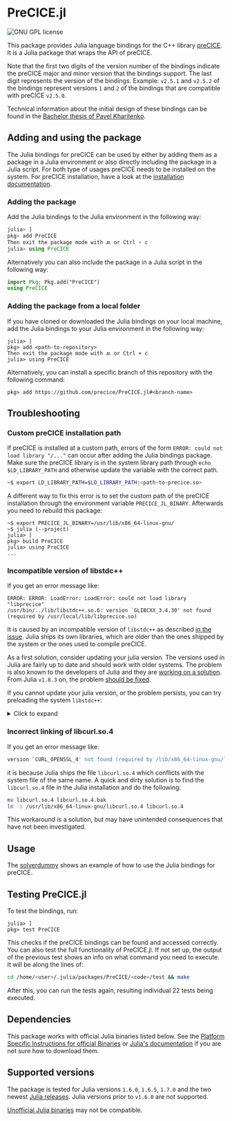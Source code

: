 # PreCICE.jl

<a style="text-decoration: none" href="https://github.com/precice/julia-bindings/blob/main/LICENSE" target="_blank">
    <img src="https://img.shields.io/github/license/precice/julia-bindings.svg" alt="GNU GPL license">
</a>

This package provides Julia language bindings for the C++ library [preCICE](https://github.com/precice/precice). It is a Julia package that wraps the API of preCICE.

Note that the first two digits of the version number of the bindings indicate the preCICE major and minor version that the bindings support. The last digit represents the version of the bindings. Example: `v2.5.1` and `v2.5.2` of the bindings represent versions `1` and `2` of the bindings that are compatible with preCICE `v2.5.0`.

Technical information about the initial design of these bindings can be found in the [Bachelor thesis of Pavel Kharitenko](http://dx.doi.org/10.18419/opus-11836).

## Adding and using the package

The Julia bindings for preCICE can be used by either by adding them as a package in a Julia environment or also directly including the package in a Julia script. For both type of usages preCICE needs to be installed on the system. For preCICE installation, have a look at the [installation documentation](https://precice.org/installation-overview.html).

### Adding the package

Add the Julia bindings to the Julia environment in the following way:

```julia
julia> ]
pkg> add PreCICE 
Then exit the package mode with 🔙 or Ctrl + c
julia> using PreCICE
```

Alternatively you can also include the package in a Julia script in the following way:

```julia
import Pkg; Pkg.add("PreCICE")
using PreCICE
```

### Adding the package from a local folder

If you have cloned or downloaded the Julia bindings on your local machine, add the Julia bindings to your Julia environment in the following way:

```julia-repl
julia> ]
pkg> add <path-to-repository>
Then exit the package mode with 🔙 or Ctrl + c
julia> using PreCICE
```

Alternatively, you can install a specific branch of this repository with the following command:

```julia-repl
pkg> add https://github.com/precice/PreCICE.jl#<branch-name>
```

## Troubleshooting

### Custom preCICE installation path

If preCICE is installed at a custom path, errors of the form ```ERROR: could not load library "/..."``` can occur after adding the Julia bindings package. Make sure the preCICE library is in the system library path through `echo $LD_LIBRARY_PATH` and otherwise update the variable with the correct path.

```bash
~$ export LD_LIBRARY_PATH=$LD_LIBRARY_PATH:<path-to-precice.so>
```

A different way to fix this error is to set the custom path of the preCICE installation through the environment variable `PRECICE_JL_BINARY`. Afterwards you need to rebuild this package:

```julia-repl
~$ export PRECICE_JL_BINARY=/usr/lib/x86_64-linux-gnu/
~$ julia (--project)
julia> ]
pkg> build PreCICE
julia> using PreCICE
...
```

### Incompatible version of libstdc++

If you get an error message like:

```julia-repl
ERROR: ERROR: LoadError: LoadError: could not load library "libprecice"
/usr/bin/../lib/libstdc++.so.6: version `GLIBCXX_3.4.30' not found (required by /usr/local/lib/libprecice.so)
```

It is caused by an incompatible version of `libstdc++` as described [in the issue](https://github.com/precice/PreCICE.jl/issues/44#issuecomment-1259655654). Julia ships its own libraries, which are older than the ones shipped by the system or the ones used to compile preCICE.

As a first solution, consider updating your julia version. The versions used in Julia are fairly up to date and should work with older systems. The problem is also known to the developers of Julia and they are [working on a solution](https://github.com/JuliaGL/GLFW.jl/issues/198). From Julia `v1.8.3` on, the problem [should be fixed](https://github.com/JuliaLang/julia/pull/46976).

If you cannot update your julia version, or the problem persists, you can try preloading the system `libstdc++`:

<details>
<summary>Click to expand</summary>

Preload the system `libstdc++` with

```bash
LD_PRELOAD=/usr/lib/x86_64-linux-gnu/libstdc++.so.6 julia
```

You may have to [compile preCICE from source](https://precice.org/installation-source-preparation.html) for this to work.

On newer systems, preloading only the system `libstdc++` may not be sufficient. Errors of the form

```julia-repl
ERROR: ERROR: LoadError: LoadError: could not load library "libprecice"
/path/to/julia-1.8.1/bin/../lib/julia/libcurl.so: version `CURL_OPENSSL_4' not found (required by /lib/x86_64-linux-gnu/libhdf5_openmpi.so.103)could not load library "libprecice"
/path/to/julia-1.8.1/bin/../lib/julia/libcurl.so: version `CURL_OPENSSL_4' not found (required by /lib/x86_64-linux-gnu/libhdf5_openmpi.so.103)
```

can be resolved by preloading the system `libcurl`:

```bash
LD_PRELOAD="/usr/lib/x86_64-linux-gnu/libstdc++.so.6:/usr/lib/x86_64-linux-gnu/libcurl.so.4" julia
```

Again, you may have to [compile preCICE from source](https://precice.org/installation-source-preparation.html).

Adding the following lines to your `~/.bashrc` will help to avoid this error in the future:

```bash
alias julia='LD_PRELOAD="/usr/lib/x86_64-linux-gnu/libstdc++.so.6:/usr/lib/x86_64-linux-gnu/libcurl.so.4" julia'
```

You could instead move the julia libraries out of the way and create a symlink to the system libraries:

```bash
mv /path/to/julia/lib/julia/libstdc++.so.6 /path/to/julia/lib/julia/libstdc++.so.6.bak
ln -s /usr/lib/x86_64-linux-gnu/libstdc++.so.6 /path/to/julia/lib/julia/libstdc++.so.6
```

If the above approaches do not work, you may have to [compile preCICE from source](https://precice.org/installation-source-preparation.html) using the version of `libstdc++` that is shipped with Julia.
</details>

### Incorrect linking of libcurl.so.4

If you get an error message like:

```bash
version `CURL_OPENSSL_4' not found (required by /lib/x86_64-linux-gnu/libhdf5_openmpi.so.103)
```

it is because Julia ships the file `libcurl.so.4` which conflicts with the system file of the same name. A quick and dirty solution is to find the `libcurl.so.4` file in the Julia installation and do the following:

```bash
mv libcurl.so.4 libcurl.so.4.bak
ln -s /usr/lib/x86_64-linux-gnu/libcurl.so.4 libcurl.so.4
```

This workaround is a solution, but may have unintended consequences that have not been investigated.

## Usage

The [solverdummy](https://github.com/precice/julia-bindings/tree/main/solverdummy) shows an example of how to use the Julia bindings for preCICE.

## Testing PreCICE.jl

To test the bindings, run:

```julia-repl
julia> ]
pkg> test PreCICE
```

This checks if the preCICE bindings can be found and accessed correctly.
You can also test the full functionality of PreCICE.jl. If not set up, the output of the previous test shows an info on what command you need to execute. It will be along the lines of:

```bash
cd /home/<user>/.julia/packages/PreCICE/<code>/test && make
```

After this, you can run the tests again, resulting individual 22 tests being executed.

## Dependencies

This package works with official Julia binaries listed below. See the [Platform Specific Instructions for official Binaries](https://julialang.org/downloads/platform/)  or [Julia's documentation](https://docs.julialang.org/en/v1/manual/getting-started/) if you are not sure how to download them.

## Supported versions

The package is tested for Julia versions `1.6.0`, `1.6.5`, `1.7.0` and the two newest [Julia releases](https://github.com/JuliaLang/julia/releases). Julia versions prior to `v1.6.0` are not supported.

[Unofficial Julia binaries](https://julialang.org/downloads/platform/#platform_specific_instructions_for_unofficial_binaries) may not be compatible.
